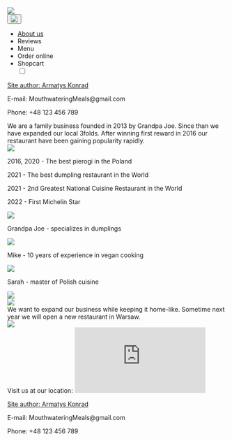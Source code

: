 <!DOCTYPE html>
<html lang="en">
  <head>
    <meta charset="utf-8">
    <meta name="viewport" content="width=device-width"/>
    <title>MouthwateringMeals</title>
    <link rel="icon" type="image/x-icon" href="https://img.icons8.com/clouds/512/globe--v2.png">
    <link rel="stylesheet" href="restaurantStyle.css">
    <script src="restaurantScript.js"></script>
  </head>
  <body>
    <nav>
      <a href="https://notthatgoodofaprogrammer.github.io/RestaurantWebsite/"><img src="https://img.freepik.com/free-vector/detailed-chef-logo-template_52683-64212.jpg?w=826&t=st=1676100364~exp=1676100964~hmac=ad229d146bfcfc25ff999985e4744b26c244092db8723db42cdd76180ac2034f"></a>
      <div id="navbar-container">
        <button class="tab" onclick="openMenu()"><img id="menu" src="https://img.icons8.com/ios-filled/1x/menu-rounded.png"></button>
      </div>
    </nav>
    <div class="tab-content">
      <ul>
        <li>
          <a href="https://notthatgoodofaprogrammer.github.io/RestaurantWebsite/aboutUs/">About us</a>
        </li>
        <li>
          <a>Reviews</a>
        </li>
        <li>
          <a>Menu</a>
        </li>
        <li>
          <a>Order online</a>
        </li>
        <li>
          <a>Shopcart</a>
        </li>
        <label class="switch">
          <input type="checkbox" onchange="changeMode()">
          <span class="slider"></span>
        </label>
      </ul>
      <div class="contact-box">
        <p><a href="https://github.com/NotThatGoodOfAProgrammer">Site author: Armatys Konrad</a></p>
        <p class="emailInfo" onclick="copyContact(this.className, 0)">E-mail: MouthwateringMeals@gmail.com</p>
        <p class="phoneInfo" onclick="copyContact(this.className, 0)">Phone: +48 123 456 789</p>
      </div>
    </div>
    <div class="site-content">
      <section id="foundation">
        <span>We are a family business founded in 2013 by Grandpa Joe. Since than we have expanded our local 3folds. After winning first reward in 2016 our restaurant have been gaining popularity rapidly.</span>
      </section>
      <img class="show-on-scroll" src="https://www.shutterstock.com/image-vector/best-restaurant-award-vector-golden-600w-1384579919.jpg">
      <section id="awards">
        <p>2016, 2020 - The best pierogi in the Poland</p>
        <p>2021 - The best dumpling restaurant in the World</p>
        <p>2021 - 2nd Greatest National Cuisine Restaurant in the World</p>
        <p>2022 - First Michelin Star</p>
      </section>
      <img class="show-on-scroll" src="https://img.freepik.com/free-vector/cook-background-illustration_1284-9285.jpg?w=1380&t=st=1676365840~exp=1676366440~hmac=3d3a4b9a273ae25c46a31abc6deedc0f743b8d433c564a3e1a1915a5972e5613">
      <section id="chefs">
        <p>Grandpa Joe - specializes in dumplings</p>
        <img class="show-on-scroll" src="https://img.freepik.com/free-photo/portrait-elderly-chef-dressed-uniform-with-crossed-arms-against-dark-background_613910-17580.jpg?w=1380&t=st=1676364229~exp=1676364829~hmac=dccc16d44eb02ef159db75e5f4e922594a92d3271a41bc19450943bca4b320fa">
        <p>Mike - 10 years of experience in vegan cooking</p>
        <img class="show-on-scroll" src="https://img.freepik.com/free-photo/man-cook-holds-pan-with-vegetables-flying-air_613910-771.jpg?w=1380&t=st=1676364240~exp=1676364840~hmac=d3a5c0509d9640b88667ce3707c1c2a689a09c1e5459c90ca131eef13b27040f">
        <p>Sarah - master of Polish cuisine</p>
        <img class="show-on-scroll" src="https://img.freepik.com/free-photo/female-chef-chopping-vegetables-kitchen_23-2148763134.jpg?w=1380&t=st=1676364218~exp=1676364818~hmac=8494b54350aafd549182434fa7887a48855347e7a4d060019756ed0eed5fc89d">
      </section>
      <img class="show-on-scroll" src="https://img.freepik.com/premium-photo/text-dream-job-ahead-marking-road-surface_488220-46264.jpg?w=1380">
      <section id="plans">
        <span>We want to expand our business while keeping it home-like. Sometime next year we will open a new restaurant in Warsaw.</span>
      </section>
      <img class="show-on-scroll" src="https://img.freepik.com/free-photo/young-happy-waitress-serving-food-guests-restaurant_637285-8962.jpg?t=st=1676059609~exp=1676060209~hmac=796a73cb3e6e74a734d0e981cc21c1013da17c269e4c72d6e847e0660655865d">
      <section id="map">
        <span>Visit us at our location:</span>
        <iframe src="https://www.google.com/maps/embed?pb=!1m18!1m12!1m3!1d1076.762198424127!2d19.906304463633614!3d50.06781381311996!2m3!1f0!2f0!3f0!3m2!1i1024!2i768!4f13.1!3m3!1m2!1s0x47165b8229a94d6b%3A0xd69d936ad4e89846!2sKapitol%20-%20Student%20Dormitory%20(DS)%2014!5e0!3m2!1sen!2spl!4v1675678012908!5m2!1sen!2spl" style="border:0;" allowfullscreen="" loading="lazy" referrerpolicy="no-referrer-when-downgrade"></iframe>
      </section>
      <section id="contact">
        <p><a href="https://github.com/NotThatGoodOfAProgrammer">Site author: Armatys Konrad</a></p>
        <p class="emailInfo" onclick="copyContact(this.className, 1)">E-mail: MouthwateringMeals@gmail.com</p>
        <p class="phoneInfo" onclick="copyContact(this.className, 1)">Phone: +48 123 456 789</p>
      </section>
    </div>
  </body>
</html>

